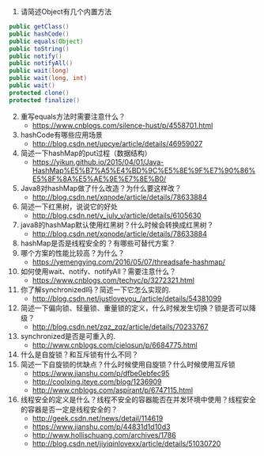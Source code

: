 1. 请简述Object有几个内置方法
``` java
public getClass()
public hashCode()
public equals(Object)
public toString()
public notify()
public notifyAll()
public wait(long)
public wait(long, int)
public wait()
protected clone()
protected finalize()
```
2. 重写equals方法时需要注意什么？
	- https://www.cnblogs.com/silence-hust/p/4558701.html
3. hashCode有哪些应用场景
	- http://blog.csdn.net/upcye/article/details/46959027
4. 简述一下hashMap的put过程（数据结构）
	- https://yikun.github.io/2015/04/01/Java-HashMap%E5%B7%A5%E4%BD%9C%E5%8E%9F%E7%90%86%E5%8F%8A%E5%AE%9E%E7%8E%B0/
5. Java8对hashMap做了什么改造？为什么要这样改？
	- http://blog.csdn.net/xqnode/article/details/78633884
6. 简述一下红黑树，说说它的好处
	- http://blog.csdn.net/v_july_v/article/details/6105630
7. java8的hashMap默认使用红黑树？什么时候会转换成红黑树？
	- http://blog.csdn.net/xqnode/article/details/78633884
8. hashMap是否是线程安全的？有哪些可替代方案？
9. 哪个方案的性能比较高？为什么？
	- https://yemengying.com/2016/05/07/threadsafe-hashmap/
11. 如何使用wait、notify、notifyAll？需要注意什么？ 
	- https://www.cnblogs.com/techyc/p/3272321.html
12. 你了解synchronized吗？简述一下它怎么实现的.
	- http://blog.csdn.net/justloveyou_/article/details/54381099
13. 简述一下偏向锁、轻量锁、重量锁的定义，什么时候发生切换？锁是否可以降级？
	- http://blog.csdn.net/zqz_zqz/article/details/70233767
14. synchronized是否是可重入的.
	- http://www.cnblogs.com/cielosun/p/6684775.html
15. 什么是自旋锁？和互斥锁有什么不同？
16. 简述一下自旋锁的优缺点？什么时候使用自旋锁？什么时候使用互斥锁
	- https://www.jianshu.com/p/dfbe0ebfec95
	- http://coolxing.iteye.com/blog/1236909
	- http://www.cnblogs.com/aspirant/p/6747115.html
17. 线程安全的定义是什么？线程不安全的容器能否在并发环境中使用？线程安全的容器是否一定是线程安全的？
	- http://geek.csdn.net/news/detail/114619
	- https://www.jianshu.com/p/44831d1d10d3
	- http://www.hollischuang.com/archives/1786
	- http://blog.csdn.net/jiyiqinlovexx/article/details/51030720
